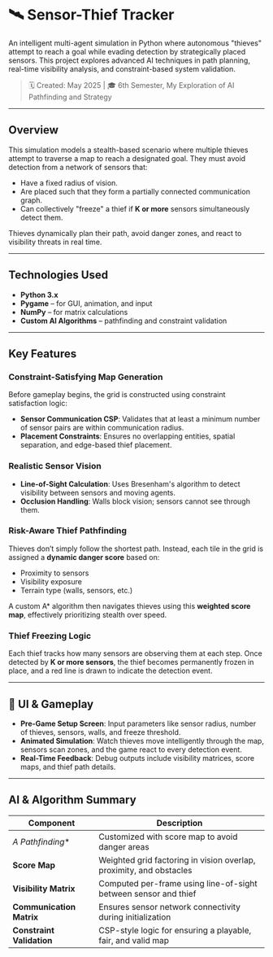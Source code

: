 # 🛰️ Sensor-Thief Tracker

An intelligent multi-agent simulation in Python where autonomous "thieves" attempt to reach a goal while evading detection by strategically placed sensors. This project explores advanced AI techniques in path planning, real-time visibility analysis, and constraint-based system validation.

>🗓️ Created: May 2025 | 🎓 6th Semester, My Exploration of AI Pathfinding and Strategy

---

## Overview

This simulation models a stealth-based scenario where multiple thieves attempt to traverse a map to reach a designated goal. They must avoid detection from a network of sensors that:
- Have a fixed radius of vision.
- Are placed such that they form a partially connected communication graph.
- Can collectively "freeze" a thief if **K or more** sensors simultaneously detect them.

Thieves dynamically plan their path, avoid danger zones, and react to visibility threats in real time.

---

## Technologies Used

- **Python 3.x**
- **Pygame** – for GUI, animation, and input
- **NumPy** – for matrix calculations
- **Custom AI Algorithms** – pathfinding and constraint validation

---

## Key Features

### Constraint-Satisfying Map Generation

Before gameplay begins, the grid is constructed using constraint satisfaction logic:
- **Sensor Communication CSP**: Validates that at least a minimum number of sensor pairs are within communication radius.
- **Placement Constraints**: Ensures no overlapping entities, spatial separation, and edge-based thief placement.

### Realistic Sensor Vision

- **Line-of-Sight Calculation**: Uses Bresenham's algorithm to detect visibility between sensors and moving agents.
- **Occlusion Handling**: Walls block vision; sensors cannot see through them.

### Risk-Aware Thief Pathfinding

Thieves don’t simply follow the shortest path. Instead, each tile in the grid is assigned a **dynamic danger score** based on:

- Proximity to sensors
- Visibility exposure
- Terrain type (walls, sensors, etc.)

A custom A* algorithm then navigates thieves using this **weighted score map**, effectively prioritizing stealth over speed.

### Thief Freezing Logic

Each thief tracks how many sensors are observing them at each step. Once detected by **K or more sensors**, the thief becomes permanently frozen in place, and a red line is drawn to indicate the detection event.

---

## 🎨 UI & Gameplay

- **Pre-Game Setup Screen**: Input parameters like sensor radius, number of thieves, sensors, walls, and freeze threshold.
- **Animated Simulation**: Watch thieves move intelligently through the map, sensors scan zones, and the game react to every detection event.
- **Real-Time Feedback**: Debug outputs include visibility matrices, score maps, and thief path details.

---

## AI & Algorithm Summary

| Component                | Description                                                                 |
|-------------------------|-----------------------------------------------------------------------------|
| **A* Pathfinding**       | Customized with score map to avoid danger areas                             |
| **Score Map**            | Weighted grid factoring in vision overlap, proximity, and obstacles         |
| **Visibility Matrix**    | Computed per-frame using line-of-sight between sensor and thief             |
| **Communication Matrix** | Ensures sensor network connectivity during initialization                   |
| **Constraint Validation**| CSP-style logic for ensuring a playable, fair, and valid map                |


